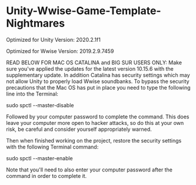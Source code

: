 # Unity-Wwise-Game-Template-Nightmares

Optimized for Unity Version: 
2020.2.1f1

Optimized for Wwise Version: 
2019.2.9.7459

READ BELOW FOR MAC OS CATALINA and BIG SUR USERS ONLY:
Make sure you've applied the updates for the latest version 10.15.6 with the supplementary
update.  In addition Catalina has security settings which may not allow Unity to properly 
load Wwise soundbanks. To bypass the security precautions that the Mac OS has put in place 
you need to type the following line into the Terminal: 

sudo spctl --master-disable

Followed by your computer password to complete the command. This does leave your computer 
more open to hacker attacks, so do this at your own risk, be careful and consider yourself 
appropriately warned.  

Then when finished working on the project, 
restore the security settings with the following Terminal command:

sudo spctl --master-enable 

Note that you'll need to also enter your computer password after the command in order to
complete it.
